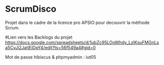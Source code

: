 # ScrumDisco
Projet dans le cadre de la licence pro APSIO pour decouvrir la méthode Scrum.

#Lien vers les Backlogs du projet
https://docs.google.com/spreadsheets/d/1ubZc95LOoWhdy_LzlKsuFMGnLsa5CvJi2JatjEjDpY4/edit?ts=56f549a4#gid=0

Mot de passe hibiscus & phpmyadmin : iut05
